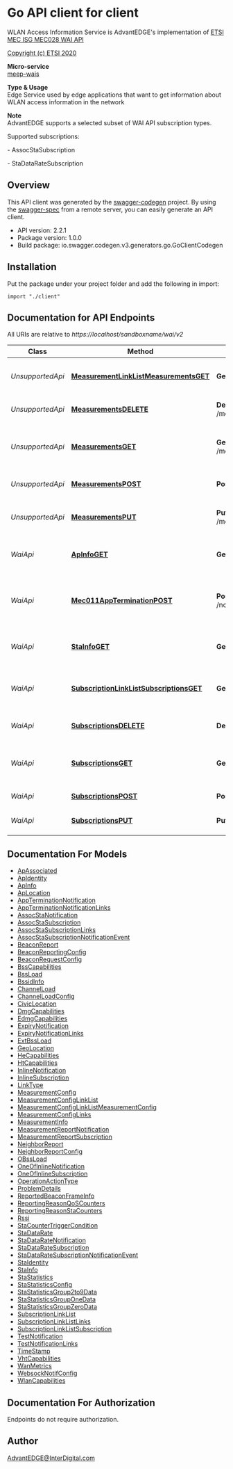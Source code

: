 # Go API client for client

WLAN Access Information Service is AdvantEDGE's implementation of [ETSI MEC ISG MEC028 WAI API](http://www.etsi.org/deliver/etsi_gs/MEC/001_099/028/02.02.01_60/gs_MEC028v020201p.pdf) <p>[Copyright (c) ETSI 2020](https://forge.etsi.org/etsi-forge-copyright-notice.txt) <p>**Micro-service**<br>[meep-wais](https://github.com/InterDigitalInc/AdvantEDGE/tree/master/go-apps/meep-wais) <p>**Type & Usage**<br>Edge Service used by edge applications that want to get information about WLAN access information in the network <p>**Note**<br>AdvantEDGE supports a selected subset of WAI API subscription types. <p>Supported subscriptions: <p> - AssocStaSubscription <p> - StaDataRateSubscription

## Overview
This API client was generated by the [swagger-codegen](https://github.com/swagger-api/swagger-codegen) project.  By using the [swagger-spec](https://github.com/swagger-api/swagger-spec) from a remote server, you can easily generate an API client.

- API version: 2.2.1
- Package version: 1.0.0
- Build package: io.swagger.codegen.v3.generators.go.GoClientCodegen

## Installation
Put the package under your project folder and add the following in import:
```golang
import "./client"
```

## Documentation for API Endpoints

All URIs are relative to *https://localhost/sandboxname/wai/v2*

Class | Method | HTTP request | Description
------------ | ------------- | ------------- | -------------
*UnsupportedApi* | [**MeasurementLinkListMeasurementsGET**](docs/UnsupportedApi.md#measurementlinklistmeasurementsget) | **Get** /measurements | Retrieve information on measurements configuration
*UnsupportedApi* | [**MeasurementsDELETE**](docs/UnsupportedApi.md#measurementsdelete) | **Delete** /measurements/{measurementConfigId} | Cancel a measurement configuration
*UnsupportedApi* | [**MeasurementsGET**](docs/UnsupportedApi.md#measurementsget) | **Get** /measurements/{measurementConfigId} | Retrieve information on an existing measurement configuration
*UnsupportedApi* | [**MeasurementsPOST**](docs/UnsupportedApi.md#measurementspost) | **Post** /measurements | Create a new measurement configuration
*UnsupportedApi* | [**MeasurementsPUT**](docs/UnsupportedApi.md#measurementsput) | **Put** /measurements/{measurementConfigId} | Modify an existing measurement configuration
*WaiApi* | [**ApInfoGET**](docs/WaiApi.md#apinfoget) | **Get** /queries/ap/ap_information | Retrieve information on existing Access Points
*WaiApi* | [**Mec011AppTerminationPOST**](docs/WaiApi.md#mec011appterminationpost) | **Post** /notifications/mec011/appTermination | MEC011 Application Termination notification for self termination
*WaiApi* | [**StaInfoGET**](docs/WaiApi.md#stainfoget) | **Get** /queries/sta/sta_information | Retrieve information on existing Stations
*WaiApi* | [**SubscriptionLinkListSubscriptionsGET**](docs/WaiApi.md#subscriptionlinklistsubscriptionsget) | **Get** /subscriptions | Retrieve information on subscriptions for notifications
*WaiApi* | [**SubscriptionsDELETE**](docs/WaiApi.md#subscriptionsdelete) | **Delete** /subscriptions/{subscriptionId} | Cancel an existing subscription
*WaiApi* | [**SubscriptionsGET**](docs/WaiApi.md#subscriptionsget) | **Get** /subscriptions/{subscriptionId} | Retrieve information on current specific subscription
*WaiApi* | [**SubscriptionsPOST**](docs/WaiApi.md#subscriptionspost) | **Post** /subscriptions | Create a new subscription
*WaiApi* | [**SubscriptionsPUT**](docs/WaiApi.md#subscriptionsput) | **Put** /subscriptions/{subscriptionId} | Modify an existing subscription


## Documentation For Models

 - [ApAssociated](docs/ApAssociated.md)
 - [ApIdentity](docs/ApIdentity.md)
 - [ApInfo](docs/ApInfo.md)
 - [ApLocation](docs/ApLocation.md)
 - [AppTerminationNotification](docs/AppTerminationNotification.md)
 - [AppTerminationNotificationLinks](docs/AppTerminationNotificationLinks.md)
 - [AssocStaNotification](docs/AssocStaNotification.md)
 - [AssocStaSubscription](docs/AssocStaSubscription.md)
 - [AssocStaSubscriptionLinks](docs/AssocStaSubscriptionLinks.md)
 - [AssocStaSubscriptionNotificationEvent](docs/AssocStaSubscriptionNotificationEvent.md)
 - [BeaconReport](docs/BeaconReport.md)
 - [BeaconReportingConfig](docs/BeaconReportingConfig.md)
 - [BeaconRequestConfig](docs/BeaconRequestConfig.md)
 - [BssCapabilities](docs/BssCapabilities.md)
 - [BssLoad](docs/BssLoad.md)
 - [BssidInfo](docs/BssidInfo.md)
 - [ChannelLoad](docs/ChannelLoad.md)
 - [ChannelLoadConfig](docs/ChannelLoadConfig.md)
 - [CivicLocation](docs/CivicLocation.md)
 - [DmgCapabilities](docs/DmgCapabilities.md)
 - [EdmgCapabilities](docs/EdmgCapabilities.md)
 - [ExpiryNotification](docs/ExpiryNotification.md)
 - [ExpiryNotificationLinks](docs/ExpiryNotificationLinks.md)
 - [ExtBssLoad](docs/ExtBssLoad.md)
 - [GeoLocation](docs/GeoLocation.md)
 - [HeCapabilities](docs/HeCapabilities.md)
 - [HtCapabilities](docs/HtCapabilities.md)
 - [InlineNotification](docs/InlineNotification.md)
 - [InlineSubscription](docs/InlineSubscription.md)
 - [LinkType](docs/LinkType.md)
 - [MeasurementConfig](docs/MeasurementConfig.md)
 - [MeasurementConfigLinkList](docs/MeasurementConfigLinkList.md)
 - [MeasurementConfigLinkListMeasurementConfig](docs/MeasurementConfigLinkListMeasurementConfig.md)
 - [MeasurementConfigLinks](docs/MeasurementConfigLinks.md)
 - [MeasurementInfo](docs/MeasurementInfo.md)
 - [MeasurementReportNotification](docs/MeasurementReportNotification.md)
 - [MeasurementReportSubscription](docs/MeasurementReportSubscription.md)
 - [NeighborReport](docs/NeighborReport.md)
 - [NeighborReportConfig](docs/NeighborReportConfig.md)
 - [OBssLoad](docs/OBssLoad.md)
 - [OneOfInlineNotification](docs/OneOfInlineNotification.md)
 - [OneOfInlineSubscription](docs/OneOfInlineSubscription.md)
 - [OperationActionType](docs/OperationActionType.md)
 - [ProblemDetails](docs/ProblemDetails.md)
 - [ReportedBeaconFrameInfo](docs/ReportedBeaconFrameInfo.md)
 - [ReportingReasonQoSCounters](docs/ReportingReasonQoSCounters.md)
 - [ReportingReasonStaCounters](docs/ReportingReasonStaCounters.md)
 - [Rssi](docs/Rssi.md)
 - [StaCounterTriggerCondition](docs/StaCounterTriggerCondition.md)
 - [StaDataRate](docs/StaDataRate.md)
 - [StaDataRateNotification](docs/StaDataRateNotification.md)
 - [StaDataRateSubscription](docs/StaDataRateSubscription.md)
 - [StaDataRateSubscriptionNotificationEvent](docs/StaDataRateSubscriptionNotificationEvent.md)
 - [StaIdentity](docs/StaIdentity.md)
 - [StaInfo](docs/StaInfo.md)
 - [StaStatistics](docs/StaStatistics.md)
 - [StaStatisticsConfig](docs/StaStatisticsConfig.md)
 - [StaStatisticsGroup2to9Data](docs/StaStatisticsGroup2to9Data.md)
 - [StaStatisticsGroupOneData](docs/StaStatisticsGroupOneData.md)
 - [StaStatisticsGroupZeroData](docs/StaStatisticsGroupZeroData.md)
 - [SubscriptionLinkList](docs/SubscriptionLinkList.md)
 - [SubscriptionLinkListLinks](docs/SubscriptionLinkListLinks.md)
 - [SubscriptionLinkListSubscription](docs/SubscriptionLinkListSubscription.md)
 - [TestNotification](docs/TestNotification.md)
 - [TestNotificationLinks](docs/TestNotificationLinks.md)
 - [TimeStamp](docs/TimeStamp.md)
 - [VhtCapabilities](docs/VhtCapabilities.md)
 - [WanMetrics](docs/WanMetrics.md)
 - [WebsockNotifConfig](docs/WebsockNotifConfig.md)
 - [WlanCapabilities](docs/WlanCapabilities.md)


## Documentation For Authorization
 Endpoints do not require authorization.


## Author

AdvantEDGE@InterDigital.com

